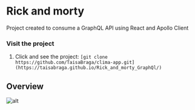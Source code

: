 # Rick and morty
Project created to consume a GraphQL API using React and Apollo Client

### Visit the project

1. Click and see the project:
```[git clone https://github.com/TaisaBraga/clima-app.git](https://taisabraga.github.io/Rick_and_morty_GraphQl/)```

## Overview

![alt](public/principal_page.png)



